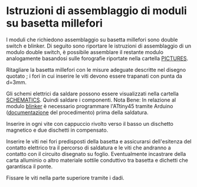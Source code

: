 # Istruzioni di assemblaggio di moduli su basetta millefori

I moduli che richiedono assemblaggio su basetta millefori sono double
switch e blinker. Di seguito sono riportare le istruzioni di
assemblaggio di un modulo double switch, è possibile assemblare il
restante modulo analogamente basandosi sulle forografie riportate nella
cartella [PICTURES]().

Ritagliare la basetta millefori con le misure adeguate descritte nel
disegno quotato [](); i fori in cui inserire le viti devono essere
trapanati con punta da d=3mm.

Gli schemi elettrici da saldare possono essere visualizzati nella
cartella [SCHEMATICS](https://github.com/TizianaDallape/Circuit_making/tree/master/schematics).
Quindi saldare i componenti.
Nota Bene: In relazione al modulo [blinker]() è necessario programmare
l'ATtiny45 tramite Arduino ([documentazione](https://github.com/PeriniMatteo/Arduino-shield-attiny45)
del procedimento) prima della saldatura.

Inserire in ogni vite con cappuccio rivolto verso il basso un dischetto
magnetico e due dischetti in compensato.

Inserire le viti nei fori predisposti della basetta e assicurarsi
dell'esitenza del contatto elettrico tra il percorso di saldatura e le
viti che andranno a contatto con il circuito disegnato su foglio.
Eventualmente incastrare della carta alluminio o altro materiale sottile
conduttivo tra basetta e dichetti che garantisca il ponte.

Fissare le viti nella parte superiore tramite i dadi.
